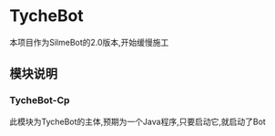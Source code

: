 # TycheBot

本项目作为SilmeBot的2.0版本,开始缓慢施工

## 模块说明

### TycheBot-Cp

此模块为TycheBot的主体,预期为一个Java程序,只要启动它,就启动了Bot
